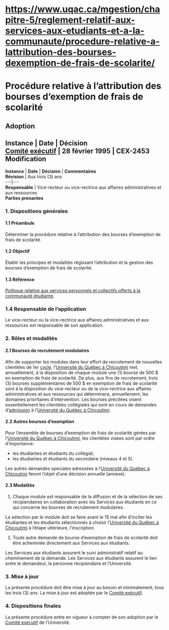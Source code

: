 # https://www.uqac.ca/mgestion/chapitre-5/reglement-relatif-aux-services-aux-etudiants-et-a-la-communaute/procedure-relative-a-lattribution-des-bourses-dexemption-de-frais-de-scolarite/

# Procédure relative à l’attribution des bourses d’exemption de frais de scolarité
**Adoption**  
---  
**Instance** | **Date** | **Décision**  
[Comité exécutif](https://www.uqac.ca/mgestion/chapitre-5/reglement-relatif-aux-services-aux-etudiants-et-a-la-communaute/procedure-relative-a-lattribution-des-bourses-dexemption-de-frais-de-scolarite/<https:/www.uqac.ca/mgestion/lexique/comite-executif/>) | 28 février 1995 | CEX-2453  
**Modification**  
---  
**Instance** | **Date** | **Décision** | **Commentaires**  
**Révision** | Aux trois (3) ans  
---|---  
**Responsable** | Vice-recteur ou vice-rectrice aux affaires administratives et aux ressources  
**Parties prenantes**  
### 1. Dispositions générales
#### 1.1 Préambule
Déterminer la procédure relative à l’attribution des bourses d’exemption de frais de scolarité.
#### 1.2 Objectif
Établir les principes et modalités régissant l’attribution et la gestion des bourses d’exemption de frais de scolarité.
#### 1.3 Référence
[Politique relative aux services personnels et collectifs offerts à la communauté étudiante](https://www.uqac.ca/mgestion/chapitre-5/reglement-relatif-aux-services-aux-etudiants-et-a-la-communaute/procedure-relative-a-lattribution-des-bourses-dexemption-de-frais-de-scolarite/<https:/www.uqac.ca/mgestion/chapitre-5/reglement-relatif-aux-services-aux-etudiants-et-a-la-communaute/politique-relative-aux-services-personnels-et-collectifs-offerts-a-la-communaute-etudiante/>).
### 1.4 Responsable de l’application
Le vice-recteur ou la vice-rectrice aux affaires administratives et aux ressources est responsable de son application.
### 2. Rôles et modalités
#### **2.1 Bourses de recrutement modulaires**
Afin de supporter les modules dans leur effort de recrutement de nouvelles clientèles de 1er [cycle](https://www.uqac.ca/mgestion/chapitre-5/reglement-relatif-aux-services-aux-etudiants-et-a-la-communaute/procedure-relative-a-lattribution-des-bourses-dexemption-de-frais-de-scolarite/<https:/www.uqac.ca/mgestion/lexique/cycle/>), l’[Université du Québec à Chicoutimi](https://www.uqac.ca/mgestion/chapitre-5/reglement-relatif-aux-services-aux-etudiants-et-a-la-communaute/procedure-relative-a-lattribution-des-bourses-dexemption-de-frais-de-scolarite/<https:/www.uqac.ca/mgestion/lexique/universite-du-quebec-a-chicoutimi/>) met, annuellement, à la disposition de chaque module une (1) bourse de 500 $ en exemption de frais de scolarité.
De plus, aux fins de recrutement, trois (3) bourses supplémentaires de 500 $ en exemption de frais de scolarité sont à la disposition du vice-recteur ou de la vice-rectrice aux affaires administratives et aux ressources qui déterminera, annuellement, les domaines prioritaires d’intervention.
Les bourses précitées visent essentiellement les clientèles collégiales qui sont en cours de demandes d’[admission](https://www.uqac.ca/mgestion/chapitre-5/reglement-relatif-aux-services-aux-etudiants-et-a-la-communaute/procedure-relative-a-lattribution-des-bourses-dexemption-de-frais-de-scolarite/<https:/www.uqac.ca/mgestion/lexique/admission/>) à l’[Université du Québec à Chicoutimi](https://www.uqac.ca/mgestion/chapitre-5/reglement-relatif-aux-services-aux-etudiants-et-a-la-communaute/procedure-relative-a-lattribution-des-bourses-dexemption-de-frais-de-scolarite/<https:/www.uqac.ca/mgestion/lexique/universite-du-quebec-a-chicoutimi/>).
#### **2.2 Autres bourses d’exemption**
Pour l’ensemble de bourses d’exemption de frais de scolarité gérées par l’[Université du Québec à Chicoutimi](https://www.uqac.ca/mgestion/chapitre-5/reglement-relatif-aux-services-aux-etudiants-et-a-la-communaute/procedure-relative-a-lattribution-des-bourses-dexemption-de-frais-de-scolarite/<https:/www.uqac.ca/mgestion/lexique/universite-du-quebec-a-chicoutimi/>), les clientèles visées sont par ordre d’importance:
  * les étudiantes et étudiants du collégial;
  * les étudiantes et étudiants du secondaire (niveaux 4 et 5).


Les autres demandes spéciales adressées à l’[Université du Québec à Chicoutimi](https://www.uqac.ca/mgestion/chapitre-5/reglement-relatif-aux-services-aux-etudiants-et-a-la-communaute/procedure-relative-a-lattribution-des-bourses-dexemption-de-frais-de-scolarite/<https:/www.uqac.ca/mgestion/lexique/universite-du-quebec-a-chicoutimi/>) feront l’objet d’une décision annuelle (annexe).
#### 2.3 Modalités
  1. Chaque module est responsable de la diffusion et de la sélection de ses récipiendaires en collaboration avec les Services aux étudiants en ce qui concerne les bourses de recrutement modulaires.


La sélection par le module doit se faire avant le 15 mai afin d’inciter les étudiantes et les étudiants sélectionnés à choisir l’[Université du Québec à Chicoutimi](https://www.uqac.ca/mgestion/chapitre-5/reglement-relatif-aux-services-aux-etudiants-et-a-la-communaute/procedure-relative-a-lattribution-des-bourses-dexemption-de-frais-de-scolarite/<https:/www.uqac.ca/mgestion/lexique/universite-du-quebec-a-chicoutimi/>) à l’étape ultérieure, l’inscription.
  1. Toute autre demande de bourse d’exemption de frais de scolarité doit être acheminée directement aux Services aux étudiants.


Les Services aux étudiants assurent le suivi administratif relatif au cheminement de la demande.
Les Services aux étudiants assurent le lien entre le demandeur, la personne récipiendaire et l’Université.
### 3. Mise à jour
La présente procédure doit être mise à jour au besoin et minimalement, tous les trois (3) ans. La mise à jour est adoptée par le [Comité exécutif](https://www.uqac.ca/mgestion/chapitre-5/reglement-relatif-aux-services-aux-etudiants-et-a-la-communaute/procedure-relative-a-lattribution-des-bourses-dexemption-de-frais-de-scolarite/<https:/www.uqac.ca/mgestion/lexique/comite-executif/>).
### 4. Dispositions finales
La présente procédure entre en vigueur à compter de son adoption par le [Comité exécutif](https://www.uqac.ca/mgestion/chapitre-5/reglement-relatif-aux-services-aux-etudiants-et-a-la-communaute/procedure-relative-a-lattribution-des-bourses-dexemption-de-frais-de-scolarite/<https:/www.uqac.ca/mgestion/lexique/comite-executif/>) de l’Université.
